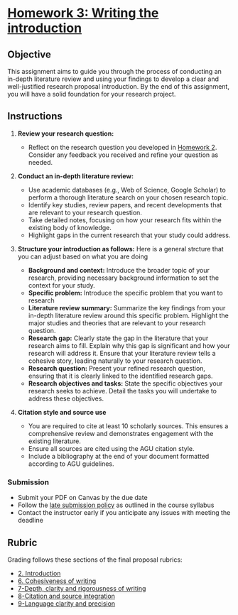 # [Homework 3: Writing the introduction](https://aselshall.github.io/rm/hw/hw3)

## Objective
This assignment aims to guide you through the process of conducting an in-depth literature review and using your findings to develop a clear and well-justified research proposal introduction. By the end of this assignment, you will have a solid foundation for your research project.

## Instructions

1. **Review your research question:**
   - Reflect on the research question you developed in [Homework 2](https://aselshall.github.io/rm/hw/hw2). Consider any feedback you received and refine your question as needed.

2. **Conduct an in-depth literature review:**
   - Use academic databases (e.g., Web of Science, Google Scholar) to perform a thorough literature search on your chosen research topic.
   - Identify key studies, review papers, and recent developments that are relevant to your research question.
   - Take detailed notes, focusing on how your research fits within the existing body of knowledge.
   - Highlight gaps in the current research that your study could address.

3. **Structure your introduction as follows:**
   Here is a general strcture that you can adjust based on what you are doing
   - **Background and context:** Introduce the broader topic of your research, providing necessary background information to set the context for your study.
   - **Specific problem:** Introduce the specific problem that you want to research 
   - **Literature review summary:** Summarize the key findings from your in-depth literature review around this specific problem. Highlight the major studies and theories that are relevant to your research question.
   - **Research gap:** Clearly state the gap in the literature that your research aims to fill. Explain why this gap is significant and how your research will address it. Ensure that your literature review tells a cohesive story, leading naturally to your research question.
   - **Research question:** Present your refined research question, ensuring that it is clearly linked to the identified research gaps.
   - **Research objectives and tasks:** State the specific objectives your research seeks to achieve. Detail the tasks you will undertake to address these objectives.

5. **Citation style and source use**
   - You are required to cite at least 10 scholarly sources. This ensures a comprehensive review and demonstrates engagement with the existing literature.
   - Ensure all sources are cited using the AGU citation style.
   - Include a bibliography at the end of your document formatted according to AGU guidelines.

### Submission
- Submit your PDF on Canvas by the due date
- Follow the [late submission policy](https://aselshall.github.io/rm#late-assignment-and-report-policy) as outlined in the course syllabus
- Contact the instructor early if you anticipate any issues with meeting the deadline

## Rubric 
Grading follows these sections of the final proposal rubrics:
- [2. Introduction](https://aselshall.github.io/rm/hw/proposal-rubric#2-introduction)
- [6. Cohesiveness of writing](https://aselshall.github.io/rm/hw/proposal-rubric#6-cohesiveness-of-writing)
- [7-Depth, clarity and rigorousness of writing](https://aselshall.github.io/rm/hw/proposal-rubric#7-depth-clarity-and-rigorousness-of-writing)
- [8-Citation and source integration](https://aselshall.github.io/rm/hw/proposal-rubric#8-citation-and-source-integration)
- [9-Language clarity and precision](https://aselshall.github.io/rm/hw/proposal-rubric#9-language-clarity-and-precision)

